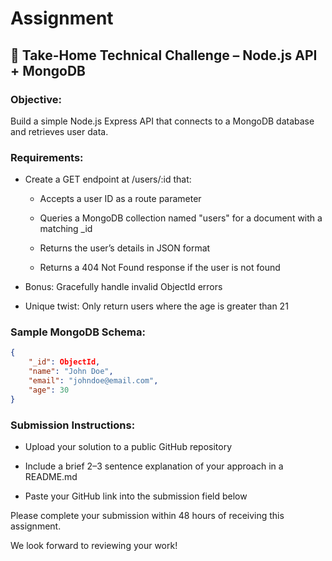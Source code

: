 # Assignment
## 📌 Take-Home Technical Challenge – Node.js API + MongoDB

### Objective:
Build a simple Node.js Express API that connects to a MongoDB database and retrieves user data.

### Requirements:

- Create a GET endpoint at /users/:id that:

  - Accepts a user ID as a route parameter

  - Queries a MongoDB collection named "users" for a document with a matching _id

  - Returns the user’s details in JSON format

  - Returns a 404 Not Found response if the user is not found

- Bonus: Gracefully handle invalid ObjectId errors

- Unique twist: Only return users where the age is greater than 21

### Sample MongoDB Schema:
``` json
{ 
    "_id": ObjectId, 
    "name": "John Doe", 
    "email": "johndoe@email.com", 
    "age": 30 
}
```

### Submission Instructions:

- Upload your solution to a public GitHub repository

- Include a brief 2–3 sentence explanation of your approach in a README.md

- Paste your GitHub link into the submission field below

Please complete your submission within 48 hours of receiving this assignment.

We look forward to reviewing your work!